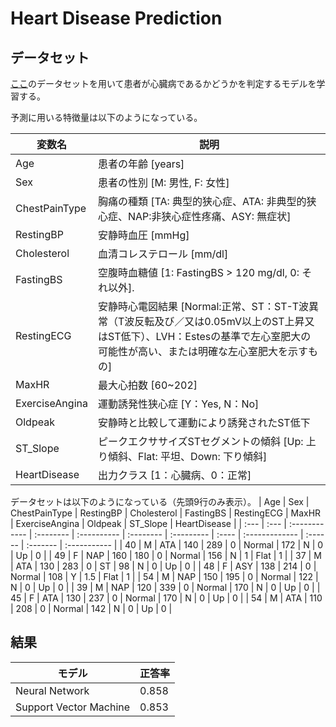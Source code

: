 # Heart Disease Prediction

## データセット
[ここ](https://www.kaggle.com/datasets/fedesoriano/heart-failure-prediction)のデータセットを用いて患者が心臓病であるかどうかを判定するモデルを学習する。

予測に用いる特徴量は以下のようになっている。

|変数名|説明|
|--|--|
|Age|患者の年齢 \[years\]|
|Sex|患者の性別 \[M: 男性, F: 女性\]|
|ChestPainType|胸痛の種類 \[TA: 典型的狭心症、ATA: 非典型的狭心症、NAP:非狭心症性疼痛、ASY: 無症状\]|
|RestingBP|安静時血圧 \[mmHg\]|
|Cholesterol| 血清コレステロール \[mm/dl\]|
|FastingBS|空腹時血糖値 \[1: FastingBS > 120 mg/dl, 0: それ以外\].|
|RestingECG| 安静時心電図結果 \[Normal:正常、ST：ST-T波異常（T波反転及び／又は0.05mV以上のST上昇又はST低下）、LVH：Estesの基準で左心室肥大の可能性が高い、または明確な左心室肥大を示すもの\] |
|MaxHR| 最大心拍数 \[60~202\]|
|ExerciseAngina| 運動誘発性狭心症 \[Y：Yes, N：No\]|
|Oldpeak| 安静時と比較して運動により誘発されたST低下|
|ST_Slope| ピークエクササイズSTセグメントの傾斜 \[Up: 上り傾斜、Flat: 平坦、Down: 下り傾斜\] |
|HeartDisease| 出力クラス \[1：心臓病、0：正常\]|

データセットは以下のようになっている（先頭9行のみ表示）。
| Age  | Sex  | ChestPainType | RestingBP | Cholesterol | FastingBS | RestingECG | MaxHR | ExerciseAngina | Oldpeak | ST_Slope | HeartDisease |
| :--- | :--- | :------------ | :-------- | :---------- | :-------- | :--------- | :---- | :------------- | :------ | :------- | :----------- |
| 40   | M    | ATA           | 140       | 289         | 0         | Normal     | 172   | N              | 0       | Up       | 0            |
| 49   | F    | NAP           | 160       | 180         | 0         | Normal     | 156   | N              | 1       | Flat     | 1            |
| 37   | M    | ATA           | 130       | 283         | 0         | ST         | 98    | N              | 0       | Up       | 0            |
| 48   | F    | ASY           | 138       | 214         | 0         | Normal     | 108   | Y              | 1.5     | Flat     | 1            |
| 54   | M    | NAP           | 150       | 195         | 0         | Normal     | 122   | N              | 0       | Up       | 0            |
| 39   | M    | NAP           | 120       | 339         | 0         | Normal     | 170   | N              | 0       | Up       | 0            |
| 45   | F    | ATA           | 130       | 237         | 0         | Normal     | 170   | N              | 0       | Up       | 0            |
| 54   | M    | ATA           | 110       | 208         | 0         | Normal     | 142   | N              | 0       | Up       | 0            |

## 結果

|モデル|正答率|
|--|---|
|Neural Network|0.858|
|Support Vector Machine|0.853|